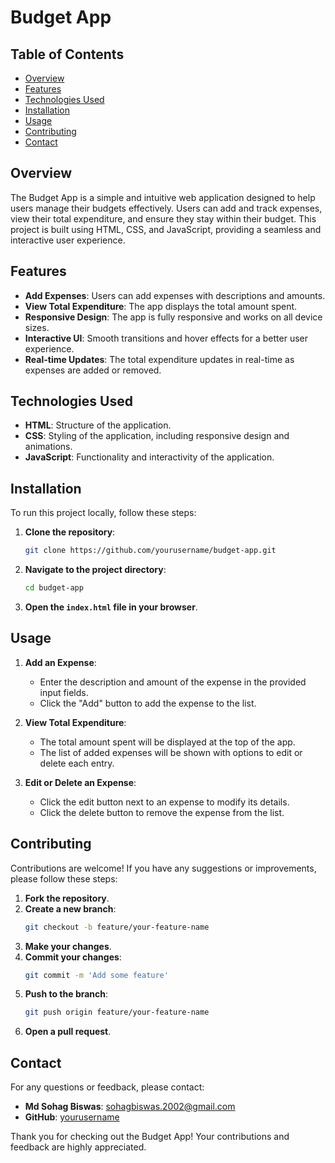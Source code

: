 # Budget App

## Table of Contents

- [Overview](#overview)
- [Features](#features)
- [Technologies Used](#technologies-used)
- [Installation](#installation)
- [Usage](#usage)
- [Contributing](#contributing)
- [Contact](#contact)

## Overview

The Budget App is a simple and intuitive web application designed to help users manage their budgets effectively. Users can add and track expenses, view their total expenditure, and ensure they stay within their budget. This project is built using HTML, CSS, and JavaScript, providing a seamless and interactive user experience.

## Features

- **Add Expenses**: Users can add expenses with descriptions and amounts.
- **View Total Expenditure**: The app displays the total amount spent.
- **Responsive Design**: The app is fully responsive and works on all device sizes.
- **Interactive UI**: Smooth transitions and hover effects for a better user experience.
- **Real-time Updates**: The total expenditure updates in real-time as expenses are added or removed.

## Technologies Used

- **HTML**: Structure of the application.
- **CSS**: Styling of the application, including responsive design and animations.
- **JavaScript**: Functionality and interactivity of the application.

## Installation

To run this project locally, follow these steps:

1. **Clone the repository**:
    ```bash
    git clone https://github.com/yourusername/budget-app.git
    ```
2. **Navigate to the project directory**:
    ```bash
    cd budget-app
    ```
3. **Open the `index.html` file in your browser**.

## Usage

1. **Add an Expense**:
    - Enter the description and amount of the expense in the provided input fields.
    - Click the "Add" button to add the expense to the list.

2. **View Total Expenditure**:
    - The total amount spent will be displayed at the top of the app.
    - The list of added expenses will be shown with options to edit or delete each entry.

3. **Edit or Delete an Expense**:
    - Click the edit button next to an expense to modify its details.
    - Click the delete button to remove the expense from the list.

## Contributing

Contributions are welcome! If you have any suggestions or improvements, please follow these steps:

1. **Fork the repository**.
2. **Create a new branch**:
    ```bash
    git checkout -b feature/your-feature-name
    ```
3. **Make your changes**.
4. **Commit your changes**:
    ```bash
    git commit -m 'Add some feature'
    ```
5. **Push to the branch**:
    ```bash
    git push origin feature/your-feature-name
    ```
6. **Open a pull request**.

## Contact

For any questions or feedback, please contact:

- **Md Sohag Biswas**: sohagbiswas.2002@gmail.com
- **GitHub**: [yourusername](https://github.com/yourusername)

Thank you for checking out the Budget App! Your contributions and feedback are highly appreciated.
